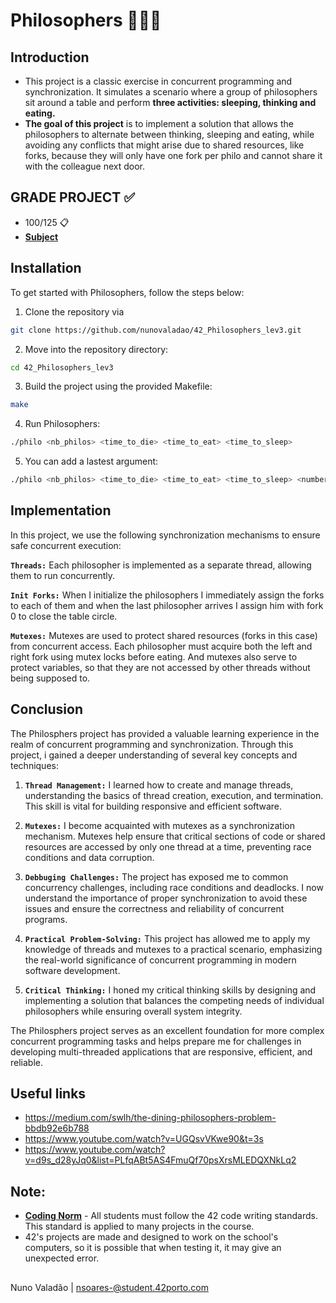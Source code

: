 # Philosophers 🍴😴🤔

## Introduction
- This project is a classic exercise in concurrent programming and synchronization. It simulates a scenario where a group of philosophers sit around a table and perform **three activities: sleeping, thinking and eating.**
- **The goal of this project** is to implement a solution that allows the philosophers to alternate between thinking, sleeping and eating, while avoiding any conflicts that might arise due to shared resources, like forks, because they will only have one fork per philo and cannot share it with the colleague next door.

## GRADE PROJECT ✅
- 100/125 📋
- [**Subject**](https://github.com/nunovaladao/42_Philosophers_lev3/blob/main/extras/en.subject.pdf) 

## Installation
To get started with Philosophers, follow the steps below:
1. Clone the repository via
```bash
git clone https://github.com/nunovaladao/42_Philosophers_lev3.git
```

2. Move into the repository directory:
```bash
cd 42_Philosophers_lev3
```

3. Build the project using the provided Makefile:
```bash
make
```

4. Run Philosophers:
```bash
./philo <nb_philos> <time_to_die> <time_to_eat> <time_to_sleep>
```

5. You can add a lastest argument:
```bash
./philo <nb_philos> <time_to_die> <time_to_eat> <time_to_sleep> <number_of_times_each_philosopher_must_eat>
```

## Implementation
In this project, we use the following synchronization mechanisms to ensure safe concurrent execution:

**`Threads:`** Each philosopher is implemented as a separate thread, allowing them to run concurrently.

**`Init Forks:`** When I initialize the philosophers I immediately assign the forks to each of them and when the last philosopher arrives I assign him with fork 0 to close the table circle.

**`Mutexes:`** Mutexes are used to protect shared resources (forks in this case) from concurrent access. Each philosopher must acquire both the left and right fork using mutex locks before eating. And mutexes also serve to protect variables, so that they are not accessed by other threads without being supposed to.


## Conclusion
The Philosphers project has provided a valuable learning experience in the realm of concurrent programming and synchronization. Through this project, i gained a deeper understanding of several key concepts and techniques:

1. **`Thread Management:`** I learned how to create and manage threads, understanding the basics of thread creation, execution, and termination. This skill is vital for building responsive and efficient software.

2. **`Mutexes:`** I become acquainted with mutexes as a synchronization mechanism. Mutexes help ensure that critical sections of code or shared resources are accessed by only one thread at a time, preventing race conditions and data corruption.

3. **`Debbuging Challenges:`** The project has exposed me to common concurrency challenges, including race conditions and deadlocks. I now understand the importance of proper synchronization to avoid these issues and ensure the correctness and reliability of concurrent programs.

4. **`Practical Problem-Solving:`** This project has allowed me to apply my knowledge of threads and mutexes to a practical scenario, emphasizing the real-world significance of concurrent programming in modern software development.

5. **`Critical Thinking:`** I honed my critical thinking skills by designing and implementing a solution that balances the competing needs of individual philosophers while ensuring overall system integrity.

The Philosphers project serves as an excellent foundation for more complex concurrent programming tasks and helps prepare me for challenges in developing multi-threaded applications that are responsive, efficient, and reliable.

## Useful links

- https://medium.com/swlh/the-dining-philosophers-problem-bbdb92e6b788
- https://www.youtube.com/watch?v=UGQsvVKwe90&t=3s
- https://www.youtube.com/watch?v=d9s_d28yJq0&list=PLfqABt5AS4FmuQf70psXrsMLEDQXNkLq2

## Note:

- [**Coding Norm**](https://github.com/nunovaladao/42_Philosophers_lev3/blob/main/extras/en_norm.pdf) - All students must follow the 42 code writing standards. This standard is applied to many projects in the course.
- 42's projects are made and designed to work on the school's computers, so it is possible that when testing it, it may give an unexpected error.
##
Nuno Valadão | nsoares-@student.42porto.com
